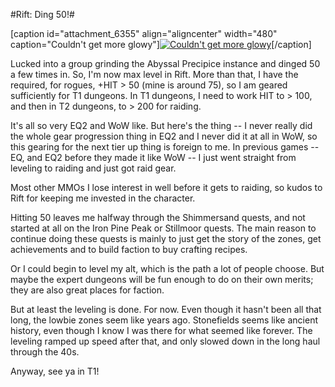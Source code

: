 #Rift: Ding 50!#

[caption id="attachment\_6355" align="aligncenter" width="480" caption="Couldn't get more glowy"][![](http://westkarana.com/wp-content/uploads/2011/04/rift-2011-04-17-15-39-16-46-480x383.jpg "Couldn't get more glowy")](http://westkarana.com/wp-content/uploads/2011/04/rift-2011-04-17-15-39-16-46.jpg)[/caption]

Lucked into a group grinding the Abyssal Precipice instance and dinged 50 a few times in. So, I'm now max level in Rift. More than that, I have the required, for rogues, +HIT > 50 (mine is around 75), so I am geared sufficiently for T1 dungeons. In T1 dungeons, I need to work HIT to > 100, and then in T2 dungeons, to > 200 for raiding.

It's all so very EQ2 and WoW like. But here's the thing -- I never really did the whole gear progression thing in EQ2 and I never did it at all in WoW, so this gearing for the next tier up thing is foreign to me. In previous games -- EQ, and EQ2 before they made it like WoW -- I just went straight from leveling to raiding and just got raid gear.

Most other MMOs I lose interest in well before it gets to raiding, so kudos to Rift for keeping me invested in the character.

Hitting 50 leaves me halfway through the Shimmersand quests, and not started at all on the Iron Pine Peak or Stillmoor quests. The main reason to continue doing these quests is mainly to just get the story of the zones, get achievements and to build faction to buy crafting recipes.

Or I could begin to level my alt, which is the path a lot of people choose. But maybe the expert dungeons will be fun enough to do on their own merits; they are also great places for faction.

But at least the leveling is done. For now. Even though it hasn't been all that long, the lowbie zones seem like years ago. Stonefields seems like ancient history, even though I know I was there for what seemed like forever. The leveling ramped up speed after that, and only slowed down in the long haul through the 40s.

Anyway, see ya in T1!

